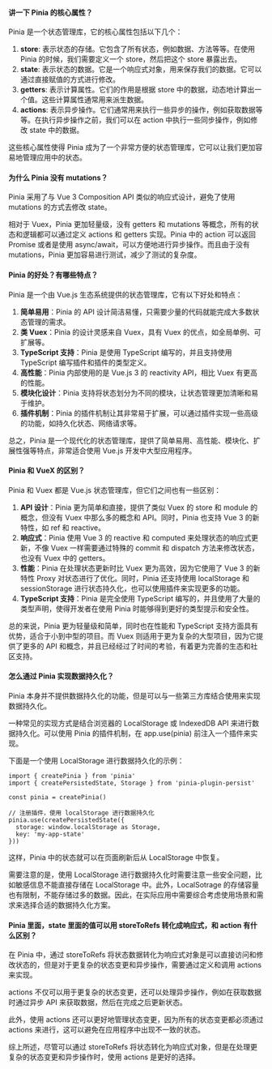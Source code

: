 <!--
 * @Author: Shu Binqi
 * @Date: 2023-02-24 21:04:58
 * @LastEditors: Shu Binqi
 * @LastEditTime: 2023-02-28 17:39:40
 * @Description: Pinia 状态管理模式（7题）
 * @Version: 1.0.0
 * @FilePath: \interviewQuestions\Vue\Pinia.md
-->

#### 讲一下 Pinia 的核心属性？

Pinia 是一个状态管理库，它的核心属性包括以下几个：

1. **store**: 表示状态的存储。它包含了所有状态，例如数据、方法等等。在使用 Pinia 的时候，我们需要定义一个 store，然后把这个 store 暴露出去。
1. **state**: 表示状态的数据。它是一个响应式对象，用来保存我们的数据。它可以通过直接赋值的方式进行修改。
1. **getters**: 表示计算属性。它们的作用是根据 store 中的数据，动态地计算出一个值。这些计算属性通常用来派生数据。
1. **actions**: 表示异步操作。它们通常用来执行一些异步的操作，例如获取数据等等。在执行异步操作之前，我们可以在 action 中执行一些同步操作，例如修改 state 中的数据。

这些核心属性使得 Pinia 成为了一个非常方便的状态管理库，它可以让我们更加容易地管理应用中的状态。

#### 为什么 Pinia 没有 mutations？

Pinia 采用了与 Vue 3 Composition API 类似的响应式设计，避免了使用 mutations 的方式去修改 state。

相对于 Vuex，Pinia 更加轻量级，没有 getters 和 mutations 等概念，所有的状态和逻辑都可以通过定义 actions 和 getters 实现。Pinia 中的 action 可以返回 Promise 或者是使用 async/await，可以方便地进行异步操作。而且由于没有 mutations，Pinia 更加容易进行测试，减少了测试的复杂度。

#### Pinia 的好处？有哪些特点？

Pinia 是一个由 Vue.js 生态系统提供的状态管理库，它有以下好处和特点：

1. **简单易用**：Pinia 的 API 设计简洁易懂，只需要少量的代码就能完成大多数状态管理的需求。
1. **类 Vuex**：Pinia 的设计灵感来自 Vuex，具有 Vuex 的优点，如全局单例、可扩展等。
1. **TypeScript 支持**：Pinia 是使用 TypeScript 编写的，并且支持使用 TypeScript 编写插件和插件的类型定义。
1. **高性能**：Pinia 内部使用的是 Vue.js 3 的 reactivity API，相比 Vuex 有更高的性能。
1. **模块化设计**：Pinia 支持将状态划分为不同的模块，让状态管理更加清晰和易于维护。
1. **插件机制**：Pinia 的插件机制让其非常易于扩展，可以通过插件实现一些高级的功能，如持久化状态、网络请求等。

总之，Pinia 是一个现代化的状态管理库，提供了简单易用、高性能、模块化、扩展性强等特点，非常适合使用 Vue.js 开发中大型应用程序。

#### Pinia 和 VueX 的区别？

Pinia 和 Vuex 都是 Vue.js 状态管理库，但它们之间也有一些区别：

1. **API 设计**：Pinia 更为简单和直接，提供了类似 Vuex 的 store 和 module 的概念，但没有 Vuex 中那么多的概念和 API。同时，Pinia 也支持 Vue 3 的新特性，如 ref 和 reactive。
1. **响应式**：Pinia 使用 Vue 3 的 reactive 和 computed 来处理状态的响应式更新，不像 Vuex 一样需要通过特殊的 commit 和 dispatch 方法来修改状态，也没有 Vuex 中的 getters。
1. **性能**：Pinia 在处理状态更新时比 Vuex 更为高效，因为它使用了 Vue 3 的新特性 Proxy 对状态进行了优化。同时，Pinia 还支持使用 localStorage 和 sessionStorage 进行状态持久化，也可以使用插件来实现更多的功能。
1. **TypeScript 支持**：Pinia 是完全使用 TypeScript 编写的，并且使用了大量的类型声明，使得开发者在使用 Pinia 时能够得到更好的类型提示和安全性。

总的来说，Pinia 更为轻量级和简单，同时也在性能和 TypeScript 支持方面具有优势，适合于小到中型的项目。而 Vuex 则适用于更为复杂的大型项目，因为它提供了更多的 API 和概念，并且已经经过了时间的考验，有着更为完善的生态和社区支持。

#### 怎么通过 Pinia 实现数据持久化？

Pinia 本身并不提供数据持久化的功能，但是可以与一些第三方库结合使用来实现数据持久化。

一种常见的实现方式是结合浏览器的 LocalStorage 或 IndexedDB API 来进行数据持久化。可以使用 Pinia 的插件机制，在 app.use(pinia) 前注入一个插件来实现。

下面是一个使用 LocalStorage 进行数据持久化的示例：

```
import { createPinia } from 'pinia'
import { createPersistedState, Storage } from 'pinia-plugin-persist'

const pinia = createPinia()

// 注册插件，使用 localStorage 进行数据持久化
pinia.use(createPersistedState({
  storage: window.localStorage as Storage,
  key: 'my-app-state'
}))
```

这样，Pinia 中的状态就可以在页面刷新后从 LocalStorage 中恢复。

需要注意的是，使用 LocalStorage 进行数据持久化时需要注意一些安全问题，比如敏感信息不能直接存储在 LocalStorage 中。此外，LocalSotrage 的存储容量也有限制，不能存储过多的数据。因此，在实际应用中需要综合考虑使用场景和需求来选择合适的数据持久化方案。

#### Pinia 里面，state 里面的值可以用 storeToRefs 转化成响应式，和 action 有什么区别？

在 Pinia 中，通过 storeToRefs 将状态数据转化为响应式对象是可以直接访问和修改状态的，但是对于更复杂的状态变更和异步操作，需要通过定义和调用 actions 来实现。

actions 不仅可以用于更复杂的状态变更，还可以处理异步操作，例如在获取数据时通过异步 API 来获取数据，然后在完成之后更新状态。

此外，使用 actions 还可以更好地管理状态变更，因为所有的状态变更都必须通过 actions 来进行，这可以避免在应用程序中出现不一致的状态。

综上所述，尽管可以通过 storeToRefs 将状态转化为响应式对象，但是在处理更复杂的状态变更和异步操作时，使用 actions 是更好的选择。
